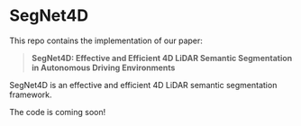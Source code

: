 # SegNet4D
This repo contains the implementation of our paper:

> **SegNet4D: Effective and Efficient 4D LiDAR Semantic Segmentation in Autonomous Driving Environments**

SegNet4D is an effective and efficient 4D LiDAR semantic segmentation framework. 

The code is coming soon!

